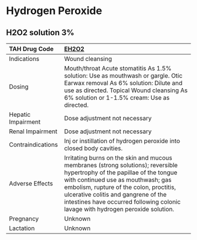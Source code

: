 # Hydrogen Peroxide

## H2O2 solution 3%

| TAH Drug Code      | [EH2O2](https://www.tahsda.org.tw/drugs/hissearch.php?drug_code=EH2O2)                                                                                                                                                                                                                                                               |
|:-------------------|:-------------------------------------------------------------------------------------------------------------------------------------------------------------------------------------------------------------------------------------------------------------------------------------------------------------------------------------|
| Indications        | Wound cleansing                                                                                                                                                                                                                                                                                                                      |
| Dosing             | Mouth/throat Acute stomatitis As 1.5% solution: Use as mouthwash or gargle. Otic Earwax removal As 6% solution: Dilute and use as directed. Topical Wound cleansing As 6% solution or 1-1.5% cream: Use as directed.                                                                                                                 |
| Hepatic Impairment | Dose adjustment not necessary                                                                                                                                                                                                                                                                                                        |
| Renal Impairment   | Dose adjustment not necessary                                                                                                                                                                                                                                                                                                        |
| Contraindications  | Inj or instillation of hydrogen peroxide into closed body cavities.                                                                                                                                                                                                                                                                  |
| Adverse Effects    | Irritating burns on the skin and mucous membranes (strong solutions); reversible hypertrophy of the papillae of the tongue with continued use as mouthwash; gas embolism, rupture of the colon, proctitis, ulcerative colitis and gangrene of the intestines have occurred following colonic lavage with hydrogen peroxide solution. |
| Pregnancy          | Unknown                                                                                                                                                                                                                                                                                                                              |
| Lactation          | Unknown                                                                                                                                                                                                                                                                                                                              |

